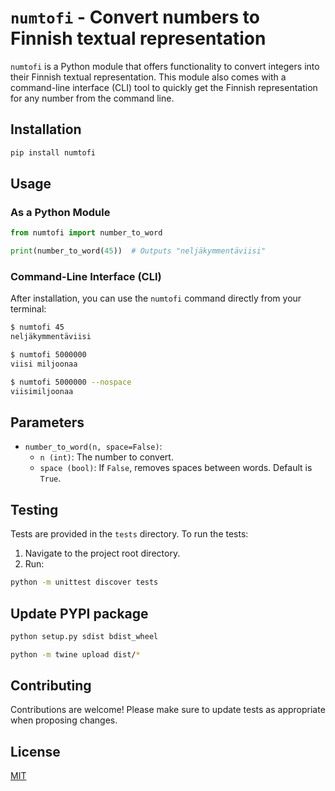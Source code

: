 # `numtofi` - Convert numbers to Finnish textual representation

`numtofi` is a Python module that offers functionality to convert integers into their Finnish textual representation. This module also comes with a command-line interface (CLI) tool to quickly get the Finnish representation for any number from the command line.

## Installation

```bash
pip install numtofi
```

## Usage

### As a Python Module

```python
from numtofi import number_to_word

print(number_to_word(45))  # Outputs "neljäkymmentäviisi"
```

### Command-Line Interface (CLI)

After installation, you can use the `numtofi` command directly from your terminal:

```bash
$ numtofi 45
neljäkymmentäviisi

$ numtofi 5000000
viisi miljoonaa

$ numtofi 5000000 --nospace
viisimiljoonaa
```

## Parameters

- `number_to_word(n, space=False)`:
  - `n (int)`: The number to convert.
  - `space (bool)`: If `False`, removes spaces between words. Default is `True`.

## Testing

Tests are provided in the `tests` directory. To run the tests:

1. Navigate to the project root directory.
2. Run:

```bash
python -m unittest discover tests
```

## Update PYPI package

```bash
python setup.py sdist bdist_wheel
```

```bash
python -m twine upload dist/*
```

## Contributing

Contributions are welcome! Please make sure to update tests as appropriate when proposing changes.

## License

[MIT](LICENSE)
